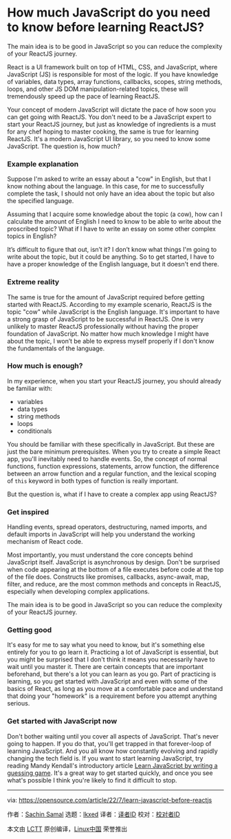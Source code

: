 [#]: subject: "How much JavaScript do you need to know before learning ReactJS?"
[#]: via: "https://opensource.com/article/22/7/learn-javascript-before-reactjs"
[#]: author: "Sachin Samal https://opensource.com/users/sacsam005"
[#]: collector: "lkxed"
[#]: translator: " "
[#]: reviewer: " "
[#]: publisher: " "
[#]: url: " "

How much JavaScript do you need to know before learning ReactJS?
======
The main idea is to be good in JavaScript so you can reduce the complexity of your ReactJS journey.

React is a UI framework built on top of HTML, CSS, and JavaScript, where JavaScript (JS) is responsible for most of the logic. If you have knowledge of variables, data types, array functions, callbacks, scopes, string methods, loops, and other JS DOM manipulation-related topics, these will tremendously speed up the pace of learning ReactJS.

Your concept of modern JavaScript will dictate the pace of how soon you can get going with ReactJS. You don't need to be a JavaScript expert to start your ReactJS journey, but just as knowledge of ingredients is a must for any chef hoping to master cooking, the same is true for learning ReactJS. It's a modern JavaScript UI library, so you need to know some JavaScript. The question is, how much?

### Example explanation

Suppose I'm asked to write an essay about a "cow" in English, but that I know nothing about the language. In this case, for me to successfully complete the task, I should not only have an idea about the topic but also the specified language.

Assuming that I acquire some knowledge about the topic (a cow), how can I calculate the amount of English I need to know to be able to write about the proscribed topic? What if I have to write an essay on some other complex topics in English?

It’s difficult to figure that out, isn’t it? I don’t know what things I'm going to write about the topic, but it could be anything. So to get started, I have to have a proper knowledge of the English language, but it doesn't end there.

### Extreme reality

The same is true for the amount of JavaScript required before getting started with ReactJS. According to my example scenario, ReactJS is the topic "cow" while JavaScript is the English language. It's important to have a strong grasp of JavaScript to be successful in ReactJS. One is very unlikely to master ReactJS professionally without having the proper foundation of JavaScript. No matter how much knowledge I might have about the topic, I won’t be able to express myself properly if I don't know the fundamentals of the language.

### How much is enough?

In my experience, when you start your ReactJS journey, you should already be familiar with:

* variables
* data types
* string methods
* loops
* conditionals

You should be familiar with these specifically in JavaScript. But these are just the bare minimum prerequisites. When you try to create a simple React app, you'll inevitably need to handle events. So, the concept of normal functions, function expressions, statements, arrow function, the difference between an arrow function and a regular function, and the lexical scoping of `this` keyword in both types of function is really important.

But the question is, what if I have to create a complex app using ReactJS?

### Get inspired

Handling events, spread operators, destructuring, named imports, and default imports in JavaScript will help you understand the working mechanism of React code.

Most importantly, you must understand the core concepts behind JavaScript itself. JavaScript is asynchronous by design. Don't be surprised when code appearing at the bottom of a file executes before code at the top of the file does. Constructs like promises, callbacks, async-await, map, filter, and reduce, are the most common methods and concepts in ReactJS, especially when developing complex applications.

The main idea is to be good in JavaScript so you can reduce the complexity of your ReactJS journey.

### Getting good

It's easy for me to say what you need to know, but it's something else entirely for you to go learn it. Practicing a lot of JavaScript is essential, but you might be surprised that I don't think it means you necessarily have to wait until you master it. There are certain concepts that are important beforehand, but there's a lot you can learn as you go. Part of practicing is learning, so you get started with JavaScript and even with some of the basics of React, as long as you move at a comfortable pace and understand that doing your "homework" is a requirement before you attempt anything serious.

### Get started with JavaScript now

Don't bother waiting until you cover all aspects of JavaScript. That's never going to happen. If you do that, you'll get trapped in that forever-loop of learning JavaScript. And you all know how constantly evolving and rapidly changing the tech field is. If you want to start learning JavaScript, try reading Mandy Kendall's introductory article [Learn JavaScript by writing a guessing game][2]. It's a great way to get started quickly, and once you see what's possible I think you're likely to find it difficult to stop.

--------------------------------------------------------------------------------

via: https://opensource.com/article/22/7/learn-javascript-before-reactjs

作者：[Sachin Samal][a]
选题：[lkxed][b]
译者：[译者ID](https://github.com/译者ID)
校对：[校对者ID](https://github.com/校对者ID)

本文由 [LCTT](https://github.com/LCTT/TranslateProject) 原创编译，[Linux中国](https://linux.cn/) 荣誉推出

[a]: https://opensource.com/users/sacsam005
[b]: https://github.com/lkxed
[1]: https://opensource.com/sites/default/files/lead-images/OSDC_women_computing_5.png
[2]: https://opensource.com/article/21/1/learn-javascript
